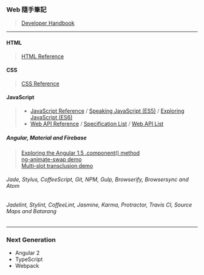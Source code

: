 ### Web 隨手筆記
> [Developer Handbook](http://www.frontendhandbook.com/)

***

#### HTML
> [HTML Reference](https://www.w3.org/TR/html51/index.html)

#### CSS
> [CSS Reference](http://tympanus.net/codrops/css_reference/)

#### JavaScript
> * [JavaScript Reference](https://developer.mozilla.org/en-US/docs/Web/JavaScript/Reference) / [Speaking JavaScript (ES5)](http://speakingjs.com/es5/) / [Exploring JavaScript (ES6)](http://exploringjs.com/es6/)
> * [Web API Reference](https://developer.mozilla.org/en-US/docs/Web/API) / [Specification List](https://developer.mozilla.org/en-US/docs/Web/Specification_list) / [Web API List](https://github.com/Shyam-Chen/Web-Cheat-Sheet/blob/master/Web-API-List.md)

##### Angular, Material and Firebase
> [Exploring the Angular 1.5 .component() method](https://toddmotto.com/exploring-the-angular-1-5-component-method/)<br>
> [ng-animate-swap demo](http://plnkr.co/edit/xAuvOc7lkNvs0TsUiysj?p=preview)<br>
> [Multi-slot transclusion demo](http://plnkr.co/edit/73qiILR5JRrg0NBlqw10?p=preview)
###### Jade, Stylus, CoffeeScript, Git, NPM, Gulp, Browserify, Browsersync and Atom
###### Jadelint, Stylint, CoffeeLint, Jasmine, Karma, Protractor, Travis CI, Source Maps and Batarang

***

### Next Generation
* Angular 2
* TypeScript
* Webpack
